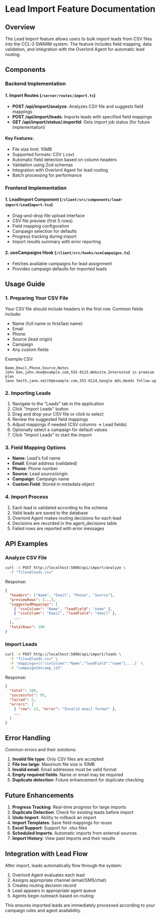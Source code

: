 # Lead Import Feature Documentation

## Overview
The Lead Import feature allows users to bulk import leads from CSV files into the CCL-3 SWARM system. The feature includes field mapping, data validation, and integration with the Overlord Agent for automatic lead routing.

## Components

### Backend Implementation

#### 1. Import Routes (`/server/routes/import.ts`)
- **POST /api/import/analyze**: Analyzes CSV file and suggests field mappings
- **POST /api/import/leads**: Imports leads with specified field mappings
- **GET /api/import/status/:importId**: Gets import job status (for future implementation)

#### Key Features:
- File size limit: 10MB
- Supported formats: CSV (.csv)
- Automatic field detection based on column headers
- Validation using Zod schemas
- Integration with Overlord Agent for lead routing
- Batch processing for performance

### Frontend Implementation

#### 1. LeadImport Component (`/client/src/components/lead-import/LeadImport.tsx`)
- Drag-and-drop file upload interface
- CSV file preview (first 5 rows)
- Field mapping configuration
- Campaign selection for defaults
- Progress tracking during import
- Import results summary with error reporting

#### 2. useCampaigns Hook (`/client/src/hooks/useCampaigns.ts`)
- Fetches available campaigns for lead assignment
- Provides campaign defaults for imported leads

## Usage Guide

### 1. Preparing Your CSV File
Your CSV file should include headers in the first row. Common fields include:
- Name (full name or first/last name)
- Email
- Phone
- Source (lead origin)
- Campaign
- Any custom fields

Example CSV:
```csv
Name,Email,Phone,Source,Notes
John Doe,john.doe@example.com,555-0123,Website,Interested in premium plan
Jane Smith,jane.smith@example.com,555-0124,Google Ads,Needs follow-up
```

### 2. Importing Leads

1. Navigate to the "Leads" tab in the application
2. Click "Import Leads" button
3. Drag and drop your CSV file or click to select
4. Review the suggested field mappings
5. Adjust mappings if needed (CSV columns → Lead fields)
6. Optionally select a campaign for default values
7. Click "Import Leads" to start the import

### 3. Field Mapping Options
- **Name**: Lead's full name
- **Email**: Email address (validated)
- **Phone**: Phone number
- **Source**: Lead source/origin
- **Campaign**: Campaign name
- **Custom Field**: Stored in metadata object

### 4. Import Process
1. Each lead is validated according to the schema
2. Valid leads are saved to the database
3. Overlord Agent makes routing decisions for each lead
4. Decisions are recorded in the agent_decisions table
5. Failed rows are reported with error messages

## API Examples

### Analyze CSV File
```bash
curl -X POST http://localhost:5000/api/import/analyze \
  -F "file=@leads.csv"
```

Response:
```json
{
  "headers": ["Name", "Email", "Phone", "Source"],
  "previewRows": [...],
  "suggestedMappings": [
    { "csvColumn": "Name", "leadField": "name" },
    { "csvColumn": "Email", "leadField": "email" },
    ...
  ],
  "totalRows": 100
}
```

### Import Leads
```bash
curl -X POST http://localhost:5000/api/import/leads \
  -F "file=@leads.csv" \
  -F 'mappings=[{"csvColumn":"Name","leadField":"name"},...]' \
  -F "campaignId=camp_123"
```

Response:
```json
{
  "total": 100,
  "successful": 95,
  "failed": 5,
  "errors": [
    { "row": 23, "error": "Invalid email format" },
    ...
  ]
}
```

## Error Handling

Common errors and their solutions:
1. **Invalid file type**: Only CSV files are accepted
2. **File too large**: Maximum file size is 10MB
3. **Invalid email**: Email addresses must be valid format
4. **Empty required fields**: Name or email may be required
5. **Duplicate detection**: Future enhancement for duplicate checking

## Future Enhancements

1. **Progress Tracking**: Real-time progress for large imports
2. **Duplicate Detection**: Check for existing leads before import
3. **Undo Import**: Ability to rollback an import
4. **Import Templates**: Save field mappings for reuse
5. **Excel Support**: Support for .xlsx files
6. **Scheduled Imports**: Automatic imports from external sources
7. **Import History**: View past imports and their results

## Integration with Lead Flow

After import, leads automatically flow through the system:
1. Overlord Agent evaluates each lead
2. Assigns appropriate channel (email/SMS/chat)
3. Creates routing decision record
4. Lead appears in appropriate agent queue
5. Agents begin outreach based on routing

This ensures imported leads are immediately processed according to your campaign rules and agent availability.
